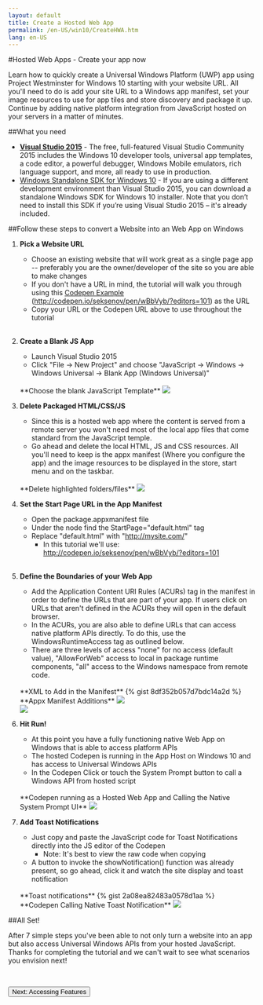 ```yaml
---
layout: default
title: Create a Hosted Web App
permalink: /en-US/win10/CreateHWA.htm
lang: en-US
---
```


#Hosted Web Apps - Create your app now

Learn how to quickly create a Universal Windows Platform (UWP) app using Project Westminster for Windows 10 starting with your website URL. All you'll need to do is add your site URL to a Windows app manifest, set your image resources to use for app tiles and store discovery and package it up. Continue by adding native platform integration from JavaScript hosted on your servers in a matter of minutes. 

##What you need
  - [**Visual Studio 2015**](https://dev.windows.com/en-us/downloads) - The  free, full-featured Visual Studio Community 2015 includes the Windows 10 developer tools, universal app templates, a code editor, a powerful debugger, Windows Mobile emulators, rich language support, and more, all ready to use in production. 
  - [Windows Standalone SDK for Windows 10](https://dev.windows.com/en-us/downloads/windows-10-sdk) - If you are using a different development environment than Visual Studio 2015, you can download a standalone Windows SDK for Windows 10 installer. Note that you don’t need to install this SDK if you’re using Visual Studio 2015 – it's already included.

##Follow these steps to convert a Website into an Web App on Windows

1. **Pick a Website URL**
	* Choose an existing website that will work great as a single page app -- preferably you are the owner/developer of the site so you are able to make changes
	* If you don't have a URL in mind, the tutorial will walk you through using this [Codepen Example](http://codepen.io/seksenov/pen/wBbVyb/?editors=101) (http://codepen.io/seksenov/pen/wBbVyb/?editors=101) as the URL
	* Copy your URL or the Codepen URL above to use throughout the tutorial

	<br>

2. **Create a Blank JS App**
	* Launch Visual Studio 2015
	* Click "File -> New Project" and choose "JavaScript -> Windows -> Windows Universal -> Blank App (Windows Universal)" 

	<br>
	**Choose the blank JavaScript Template**
	<img src="{{site.baseurl}}/images/CreateHWA/BlankJSTemplate.PNG">

	<br>

3. **Delete Packaged HTML/CSS/JS**
	* Since this is a hosted web app where the content is served from a remote server you won't need most of the local app files that come standard from the JavaScript temple.
	* Go ahead and delete the local HTML, JS and CSS resources. All you'll need to keep is the appx manifest (Where you configure the app) and the image resources to be displayed in the store, start menu and on the taskbar.

	<br>
	**Delete highlighted folders/files**
	<img src="{{site.baseurl}}/images/CreateHWA/DeletePackagedContent.PNG">

	<br>

4. **Set the Start Page URL in the App Manifest**
	* Open the package.appxmanifest file
	* Under the <Application> node find the StartPage="default.html" tag
	* Replace "default.html" with "http://mysite.com/"
		* In this tutorial we'll use: http://codepen.io/seksenov/pen/wBbVyb/?editors=101 

	<br>

5. **Define the Boundaries of your Web App**
	* Add the Application Content URI Rules (ACURs) tag in the manifest in order to define the URLs that are part of your app. If users click on URLs that aren't defined in the ACURs they will open in the default browser.
	* In the ACURs, you are also able to define URLs that can access native platform APIs directly. To do this, use the WindowsRuntimeAccess tag as outlined below.
	* There are three levels of access "none" for no access (default value), "AllowForWeb" access to local in package runtime components, "all" access to the Windows namespace from remote code.

	<br>
	**XML to Add in the Manifest**
	{% gist 8df352b057d7bdc14a2d %}

	<br>
	**Appx Manifest Additions**
	<img src="{{site.baseurl}}/images/CreateHWA/StartPageScreen.PNG">

	<br>
	<img src="{{site.baseurl}}/images/CreateHWA/ContentURIScreen.PNG">

	<br>
	
6. **Hit Run!** 
	* At this point you have a fully functioning native Web App on Windows that is able to access platform APIs
	* The hosted Codepen is running in the App Host on Windows 10 and has access to Universal Windows APIs
	* In the Codepen Click or touch the System Prompt button to call a Windows API from hosted script

	<br>
	**Codepen running as a Hosted Web App and Calling the Native System Prompt UI**
	<img src="{{site.baseurl}}/images/CreateHWA/systemPrompt.PNG">
	<br>

7. **Add Toast Notifications** 
	* Just copy and paste the JavaScript code for Toast Notifications directly into the JS editor of the Codepen
		* Note: It's best to view the raw code when copying
	* A button to invoke the showNotification() function was already present, so go ahead, click it and watch the site display and toast notification

	<br>
	**Toast notifications**
	{% gist 2a08ea82483a0578d1aa %}
	<br>
	**Codepen Calling Native Toast Notification**
	<img src="{{site.baseurl}}/images/CreateHWA/CodepenToast.PNG">
	<br>

##All Set!

After 7 simple steps you've been able to not only turn a website into an app but also access Universal Windows APIs from your hosted JavaScript. Thanks for completing the tutorial and we can't wait to see what scenarios you envision next!

<br>

<a href="{{site.baseurl}}/{{page.lang}}/win10/HWAfeatures.htm"><button>Next: Accessing Features</button></a>

